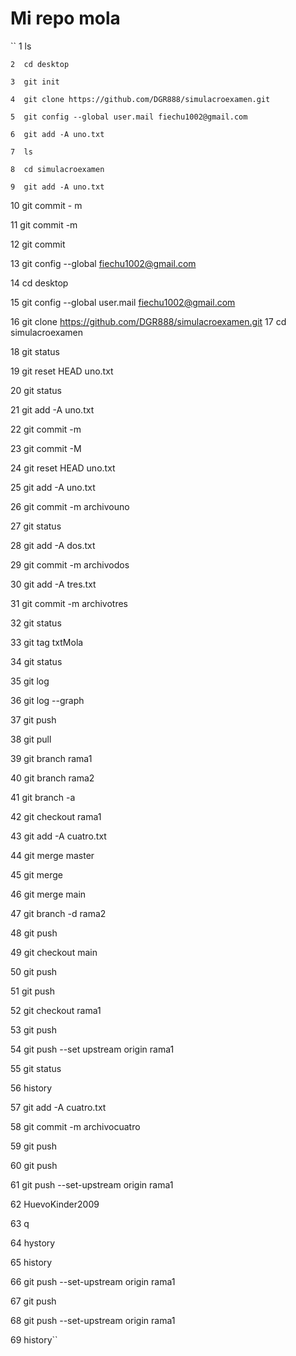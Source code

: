 # Mi repo mola

   `` 1  ls
    
    2  cd desktop
    
    3  git init
    
    4  git clone https://github.com/DGR888/simulacroexamen.git
    
    5  git config --global user.mail fiechu1002@gmail.com
    
    6  git add -A uno.txt
    
    7  ls
    
    8  cd simulacroexamen
    
    9  git add -A uno.txt
    
   10  git commit - m
   
   11  git commit -m
   
   12  git commit
   
   13  git config --global fiechu1002@gmail.com
   
   14  cd desktop
   
   15  git config --global user.mail fiechu1002@gmail.com
   
   16  git clone https://github.com/DGR888/simulacroexamen.git
   17  cd simulacroexamen
   
   18  git status
   
   19  git reset HEAD uno.txt
   
   20  git status
   
   21  git add -A uno.txt
   
   22  git commit -m
   
   23  git commit -M
   
   24  git reset HEAD uno.txt
   
   25  git add -A uno.txt
   
   26  git commit -m archivouno
   
   27  git status
   
   28  git add -A dos.txt
   
   29  git commit -m archivodos
   
   30  git add -A tres.txt
   
   31  git commit -m archivotres
   
   32  git status
   
   33  git tag txtMola
   
   34  git status
   
   35  git log
   
   36  git log --graph
   
   37  git push
   
   38  git pull
   
   39  git branch rama1
   
   40  git branch rama2
   
   41  git branch -a
   
   42  git checkout rama1
   
   43  git add -A cuatro.txt
   
   44  git merge master
   
   45  git merge
   
   46  git merge main
   
   47  git branch -d rama2
   
   48  git push
   
   49  git checkout main
   
   50  git push
   
   51  git push
   
   52  git checkout rama1
   
   53  git push
   
   54  git push --set upstream origin rama1
   
   55  git status
   
   56  history
   
   57  git add -A cuatro.txt
   
   58  git commit -m archivocuatro
   
   59  git push
   
   60  git push
   
   61  git push --set-upstream origin rama1
   
   62  HuevoKinder2009
   
   63  q
   
   64  hystory
   
   65  history
   
   66  git push --set-upstream origin rama1
   
   67  git push
   
   68  git push --set-upstream origin rama1
   
   69  history``

